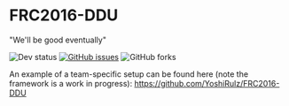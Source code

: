 # FRC2016-DDU
"We'll be good eventually"

![Dev status](https://img.shields.io/badge/milestone-unreleased-lightgrey.svg?style=flat) 
[![GitHub issues](https://img.shields.io/github/issues/ThunderboltsRobotics/EZ-WPILibJ.svg)](https://github.com/ThunderboltsRobotics/EZ-WPILibJ/issues) 
![GitHub forks](https://img.shields.io/github/forks/ThunderboltsRobotics/EZ-WPILibJ.svg)

An example of a team-specific setup can be found here (note the framework is a work in progress): https://github.com/YoshiRulz/FRC2016-DDU
